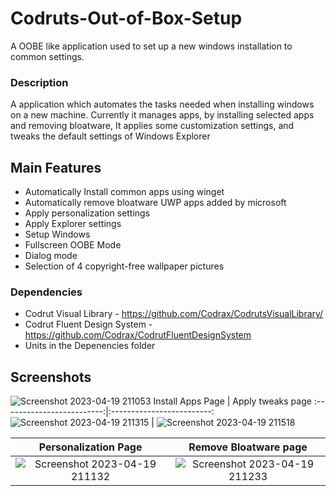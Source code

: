 # Codruts-Out-of-Box-Setup
 A OOBE like application used to set up a new windows installation to common settings.
 
### Description
A application which automates the tasks needed when installing windows on a new machine. Currently it manages apps, by installing selected apps and removing bloatware, It applies some customization settings, and tweaks the default settings of Windows Explorer
 
## Main Features
- Automatically Install common apps using winget
- Automatically remove bloatware UWP apps added by microsoft
- Apply personalization settings
- Apply Explorer settings
- Setup Windows
- Fullscreen OOBE Mode
- Dialog mode
- Selection of 4 copyright-free wallpaper pictures

### Dependencies
- Codrut Visual Library - https://github.com/Codrax/CodrutsVisualLibrary/
- Codrut Fluent Design System - https://github.com/Codrax/CodrutFluentDesignSystem
- Units in the Depenencies folder

## Screenshots
![Screenshot 2023-04-19 211053](https://user-images.githubusercontent.com/68193064/233164454-1c89a7e5-6223-4681-904a-18d9711d3657.png)
Install Apps Page            |  Apply tweaks page
:-------------------------:|:-------------------------:
![Screenshot 2023-04-19 211315](https://user-images.githubusercontent.com/68193064/233164531-fb5bdca9-b087-4ce9-b411-888e2c59d37e.png)  |  ![Screenshot 2023-04-19 211518](https://user-images.githubusercontent.com/68193064/233164536-053f5019-c9f3-4d4b-a371-89014eeb3b82.png)

Personalization Page             |  Remove Bloatware page
:-------------------------:|:-------------------------:
![Screenshot 2023-04-19 211132](https://user-images.githubusercontent.com/68193064/233164519-02fad6b0-777e-4ac3-9dd8-b5f39ede78a7.png)  |   ![Screenshot 2023-04-19 211233](https://user-images.githubusercontent.com/68193064/233164529-3eb0eddd-cda7-4801-ba38-a28d568efb77.png)
